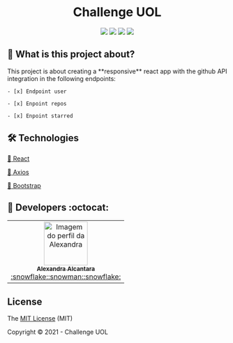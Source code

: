 # <h1 align='center'>Challenge UOL</h1>

<p align="center">
<img src="https://img.shields.io/badge/React-20232A?style=flat-square&logo=react&logoColor=61DAFB" />
<img src="https://img.shields.io/badge/Bootstrap-563D7C?style=flat-square&logo=bootstrap&logoColor=white" />
<img src="http://img.shields.io/static/v1?label=License&message=MIT&color=blue&style="/>
<img src="http://img.shields.io/static/v1?label=Status&message=in progress&color=yellow&style="/>

## :page_with_curl: What is this project about?

<p align="justify">
This project is about creating a **responsive** react app with the github API integration in the following endpoints:
    
    - [x] Endpoint user
    
    - [x] Enpoint repos
    
    - [x] Enpoint starred
</p>

## :hammer_and_wrench: Technologies

<a href="https://reactjs.org/">:small_blue_diamond: React</a>

<a href="https://www.npmjs.com/package/axios">:small_blue_diamond: Axios</a>

<a href="https://getbootstrap.com/">:small_blue_diamond: Bootstrap</a>

## :rocket: Developers :octocat:

<table>
  <tr>
    <td align="center"><a href="https://github.com/alexa2me">
    <img src="https://avatars.githubusercontent.com/u/63327969?s=460&v=4" width="100px" alt="Imagem do perfil da Alexandra"/>
    <br />
    <sub><b>Alexandra Alcantara</b></sub><br />:snowflake::snowman::snowflake:</td>
</table>

## License

The [MIT License](https://choosealicense.com/licenses/mit/) (MIT)

Copyright :copyright: 2021 - Challenge UOL
